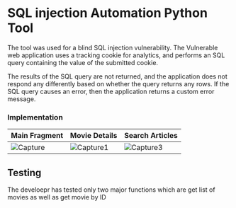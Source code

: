 # SQL injection Automation Python Tool

The tool was used for a blind SQL injection vulnerability. The Vulnerable web application uses a tracking cookie for analytics, and performs an SQL query containing the value of the submitted cookie.

The results of the SQL query are not returned, and the application does not respond any differently based on whether the query returns any rows. If the SQL query causes an error, then the application returns a custom error message. 


### Implementation 
| Main Fragment |Movie Details |Search Articles |
| ----------- | ----------- | ----------- |
|![Capture](https://user-images.githubusercontent.com/33663456/122086588-6bf97b00-ce36-11eb-8261-31a627fc54bc.PNG)|![Capture1](https://user-images.githubusercontent.com/33663456/122086626-761b7980-ce36-11eb-9c55-32001c12d90f.PNG)|![Capture3](https://user-images.githubusercontent.com/33663456/122086635-7a479700-ce36-11eb-8598-845414b43434.PNG)|

## Testing  

The develoepr has tested only  two major functions which are get list of movies as well as get movie by ID 


